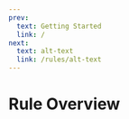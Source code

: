 ```yaml
---
prev:
  text: Getting Started
  link: /
next:
  text: alt-text
  link: /rules/alt-text
---
```


<script setup lang="ts">
import RuleTable from './RuleTable.vue'
</script>

# Rule Overview

<RuleTable />
